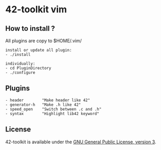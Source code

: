 42-toolkit	vim
==========

## How to install ?

All plugins are copy to $HOME/.vim/

	install or update all plugin:
	- ./install

	individually:
    - cd PluginDirectory
    - ./configure

## Plugins

    - header		"Make header like 42"
    - generator-h	"Make .h like 42"
	- speed_open	"Switch between .c and .h"
	- syntax		"Highlight lib42 keyword"

## License

42-toolkit is available under the [GNU General Public License, version 3](LICENSE).
